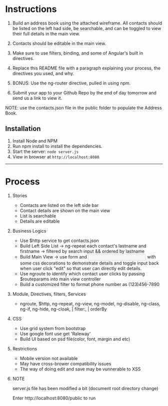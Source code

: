 # Instructions

1. Build an address book using the attached wireframe. All contacts should be listed on the left had side, be searchable, and can be toggled to view their full details in the main view.

2. Contacts should be editable in the main view.

3. Make sure to use filters, binding, and some of Angular's built in directives.

4. Replace this README file with a paragraph explaining your process, the directives you used, and why.

5. BONUS: Use the ng-router directive, pulled in using npm.

6. Submit your app to your Github Repo by the end of day tomorrow and send us a link to view it.

NOTE: use the contacts.json file in the public folder to populate the Address Book.

## Installation

1. Install Node and NPM
2. Run npm install to install the dependencies.
3. Start the server: `node server.js`
4. View in browser at `http://localhost:8080`

***

# Process

1. Stories
	* Contacts are listed on the left side bar
	* Contact details are shown on the main view
	* List is searchable
	* Details are editable

2. Business Logics
	* Use $http service to get contacts.json
	* Build Left Side List -> ng-repeat each contact's lastname and firstname -> filtered by search input && ordered by lastname
	*	Build Main View -> use form and <input disabled> with some css decorations to demonstrate details and toggle input back when user click "edit" so that user can directly edit details.
	* Use ngroute to identify which contact user clicks by passing $routeparams into main view controller
	* Build a customized filter to format phone number as (123)456-7890

3. Module, Directives, filters, Services
	* ngroute, $http, ng-repeat, ng-view, ng-model, ng-disable, ng-class, ng-if, ng-hide, ng-cloak, | filter:, | orderBy

4. CSS
	* Use grid system from bootstrap
	* Use google font use get 'Raleway'
	* Build UI based on psd file(color, font, margin and etc)

5. Restrictions
	* Mobile version not available
	* May have cross-brower compatibility issues
	* The way of doing edit and save may be vunnerable to XSS

6. NOTE

	server.js file has been modified a bit (document root directory change)

	Enter http://localhost:8080/public to run 

